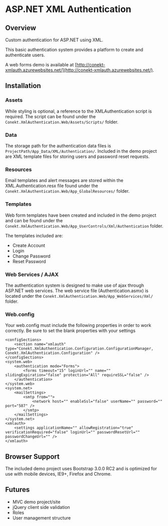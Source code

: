 # ASP.NET XML Authentication

## Overview

Custom authentication for ASP.NET using XML.

This basic authentication system provides a platform to create and authenticate users.

A web forms demo is available at [http://conekt-xmlauth.azurewebsites.net/](http://conekt-xmlauth.azurewebsites.net/).

## Installation

### Assets

While styling is optional, a reference to the XMLAuthentication script is required. The script can be found under the ```Conekt.XmlAuthentication.Web/Assets/Scripts/``` folder.

### Data

The storage path for the authentication data files is ```ProjectPath/App_Data/XML/Authentication/```. Included in the demo project are XML template files for storing users and password reset requests.

### Resources

Email templates and alert messages are stored within the XML.Authentication.resx file found under the ```Conekt.XmlAuthentication.Web/App_GlobalResources/``` folder.

### Templates

Web form templates have been created and included in the demo project and can be found under the ```Conekt.XmlAuthentication.Web/App_UserControls/Xml/Authentication``` folder.

The templates included are:

* Create Account
* Login
* Change Password
* Reset Password

### Web Services / AJAX

The authentication system is designed to make use of ajax through ASP.NET web services. The web service file (Authentication.asmx) is located under the ```Conekt.XmlAuthentication.Web/App_WebServices/Xml/``` folder.

### Web.config

Your web.config must include the following properties in order to work correctly. Be sure to set the blank properties with your settings


	<configSections>
		<section name="xmlauth" type="Conekt.XmlAuthentication.Configuration.ConfigurationManager, Conekt.XmlAuthentication.Configuration" />
	</configSections>
	<system.web>
		<authentication mode="Forms">
			<forms timeout="15" loginUrl="" name="" slidingExpiration="false" protection="All" requireSSL="false" />
		</authentication>
	</system.web>
	<system.net>
		<mailSettings>
			<smtp from="">
				<network host="" enableSsl="false" userName="" password="" port="587" />
			</smtp>
		</mailSettings>
	</system.net>
	<xmlauth>
		<settings applicationName="" allowRegistration="true" verificationRequired="false" loginUrl="" passwordResetUrl="" passwordChangeUrl="" />
	</xmlauth>


## Browser Support

The included demo project uses Bootstrap 3.0.0 RC2 and is optimized for use with mobile devices, IE9+, Firefox and Chrome.

## Futures

* MVC demo project/site
* jQuery client side validation
* Roles
* User management structure
